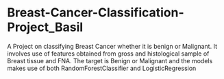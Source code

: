 # Breast-Cancer-Classification-Project_Basil
A Project on classifying Breast Cancer whether it is benign  or Malignant. It involves use of features obtained from gross and histological sample of Breast tissue and FNA. The target is Benign or Malignant and the models makes use of both RandomForestClassifier and LogisticRegression
